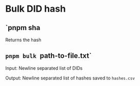 # Bulk DID hash

## `pnpm sha <did>

Returns the hash

## `pnpm bulk `path-to-file.txt`

Input: Newline separated list of DIDs

Output: Newline separated list of hashes saved to `hashes.csv`
